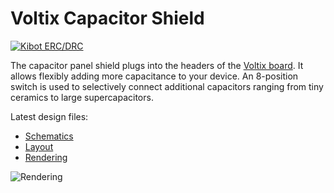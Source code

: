 # Voltix Capacitor Shield

[![Kibot ERC/DRC](https://github.com/VoltixTeam/Voltix_CapacitorShield/actions/workflows/test.yml/badge.svg)](https://github.com/VoltixTeam/Voltix_CapacitorShield/actions/workflows/test.yml)

The capacitor panel shield plugs into the headers of the [Voltix board](https://github.com/VoltixTeam/Voltix_Board). It allows flexibly adding more capacitance to your device. An 8-position switch is used to selectively connect additional capacitors ranging from tiny ceramics to large supercapacitors.

Latest design files:

 - [Schematics](https://voltix-docs.vercel.app/artifacts/capacitor_shield/latest/schematics.pdf)
 - [Layout](https://voltix-docs.vercel.app/artifacts/capacitor_shield/latest/pcb.pdf)
 - [Rendering](https://voltix-docs.vercel.app/artifacts/capacitor_shield/latest/3drendering.png "Voltix capacitor shield")

![Rendering](https://voltix-docs.vercel.app/artifacts/capacitor_shield/latest/3drendering.png "Voltix capacitor shield")
